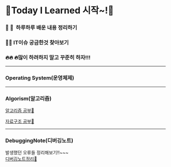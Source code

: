 # :muscle:Today I Learned 시작~!:muscle:



### :punch: :punch: ​ 하루하루 배운 내용 정리하기

### 🙋🙋 IT이슈 궁금한것 찾아보기

### 🔥🔥 🔥많이 하려하지 말고 꾸준히 하자!!!




---

### Operating System(운영체제)

---

### Algorism(알고리즘)

[알고리즘 공부:fist_oncoming:](https://github.com/daehyokkim/TIL/tree/master/Algorithm)

[자료구조 공부:pushpin:](https://github.com/daehyokkim/TIL/tree/master/DataStructures)

---

### DebuggingNote(디버깅노트)
발생했던 오류들 정리해보기!!~~~ <br>
[디버깅노트정리:bug:](https://github.com/daehyokkim/TIL/tree/master/DebuggingNote) 

